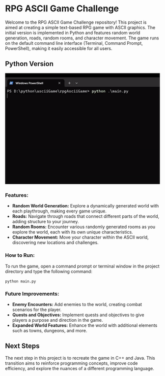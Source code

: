
<h1>RPG ASCII Game Challenge</h1>

<p>Welcome to the RPG ASCII Game Challenge repository! This project is aimed at creating a simple text-based RPG game with ASCII graphics. The initial version is implemented in Python and features random world generation, roads, random rooms, and character movement. The game runs on the default command line interface (Terminal, Command Prompt, PowerShell), making it easily accessible for all users.</p>

<h2>Python Version</h2>
<img src="./media/pythonRPGgame1.gif"/>
<h3>Features:</h3>
<ul>
    <li><strong>Random World Generation:</strong> Explore a dynamically generated world with each playthrough, making every game unique.</li>
    <li><strong>Roads:</strong> Navigate through roads that connect different parts of the world, adding structure to your journey.</li>
    <li><strong>Random Rooms:</strong> Encounter various randomly generated rooms as you explore the world, each with its own unique characteristics.</li>
    <li><strong>Character Movement:</strong> Move your character within the ASCII world, discovering new locations and challenges.</li>
</ul>

<h3>How to Run:</h3>
<p>To run the game, open a command prompt or terminal window in the project directory and type the following command:</p>
<code>python main.py</code>
</br>


<h3>Future Improvements:</h3>
<ul>
    <li><strong>Enemy Encounters:</strong> Add enemies to the world, creating combat scenarios for the player.</li>
    <li><strong>Quests and Objectives:</strong> Implement quests and objectives to give players a purpose and direction in the game.</li>
    <li><strong>Expanded World Features:</strong> Enhance the world with additional elements such as towns, dungeons, and more.</li>
</ul>

<h2>Next Steps</h2>

<p>The next step in this project is to recreate the game in C++ and Java. This transition aims to reinforce programming concepts, improve code efficiency, and explore the nuances of a different programming language.</p>

